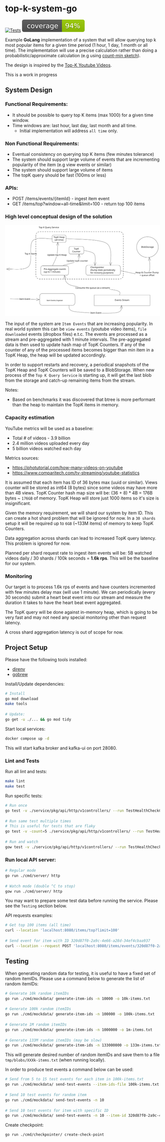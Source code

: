 # top-k-system-go

[![Tests](https://github.com/gemyago/top-k-system-go/actions/workflows/run-tests.yml/badge.svg)](https://github.com/gemyago/top-k-system-go/actions/workflows/run-tests.yml)
[![Coverage](https://raw.githubusercontent.com/gemyago/top-k-system-go/test-artifacts/coverage/golang-coverage.svg)](https://htmlpreview.github.io/?https://raw.githubusercontent.com/gemyago/top-k-system-go/test-artifacts/coverage/golang-coverage.html)


Example **GoLang** implementation of a system that will allow querying top k most popular items for a given time period (1 hour, 1 day, 1 month or all time). The implementation will use a precise calculation rather than doing a probabilistic/approximate calculation (e.g using [count-min sketch](https://en.wikipedia.org/wiki/Count–min_sketch)).

The design is inspired by the [Top-K Youtube Videos](https://www.hellointerview.com/learn/system-design/answer-keys/top-k).

This is a work in progress

## System Design

### Functional Requirements:
* It should be possible to query top K items (max 1000) for a given time window.
* Time windows are: last hour, last day, last month and all time.
  * Initial implementation will address `all time` only.

### Non Functional Requirements:
* Eventual consistency on querying top K items (few minutes tolerance)
* The system should support large volume of events that are incrementing popularity of the item (e.g view events or similar)
* The system should support large volume of items
* The topK query should be fast (100ms or less)

### APIs:
* POST /items/events/{itemId} - ingest item event
* GET /items/top?window=all-time&limit=100 - return top 100 items

### High level conceptual design of the solution
<img src="./doc/high-level-design.svg">

The input of the system are `Item Events` that are increasing popularity. In real world system this can be `view events` (youtube video items), `file downloaded` events (dropbox files) e.t.c. The events are processed as a stream and pre-aggregated with 1 minute intervals. The pre-aggregated data is then used to update hash map of TopK Counters. If any of the counter of any of the processed items becomes bigger than min item in a TopK Heap, the heap will be updated accordingly.

In order to support restarts and recovery, a periodical snapshots of the TopK Heap and TopK Counters will be saved to a BlobStorage. When new process of the `Top K Query Service` is starting up, it will get the last blob from the storage and catch-up remaining items from the stream.

Notes:
* Based on benchmarks it was discovered that btree is more performant than the heap to maintain the TopK items in memory.

### Capacity estimation

YouTube metrics will be used as a baseline:
* Total # of videos - 3.9 billion
* 2.4 million videos uploaded every day
* 5 billion videos watched each day

Metrics sources: 
* https://photutorial.com/how-many-videos-on-youtube
* https://www.comparitech.com/tv-streaming/youtube-statistics

It is assumed that each item has ID of 36 bytes max (uuid or similar). Views counter will be stored as int64 (8 bytes) since some videos may have more than 4B views. TopK Counter hash map size will be: (36 + 8) * 4B = 176B bytes ~ `176GB` of memory. TopK Heap will store just 1000 items so it's size is insignificant.

Given the memory requirement, we will shard our system by item ID. This can create a hot shard problem that will be ignored for now. In a `30 shards` setup it will be required up to `6GB` (~133M items) of memory to keep TopK Counters.

Data aggregation across shards can lead to increased TopK query latency. This problem is ignored for now.

Planned per shard request rate to ingest item events will be: 5B watched videos daily / 30 shards / 100k seconds = **1.6k rps**. This will be the baseline for our system.

### Monitoring

Our target is to process 1.6k rps of events and have counters incremented with few minutes delay max (will use 1 minute). We can periodically (every 30 seconds) submit a heart beat event into our stream and measure the duration it takes to have the heart beat event aggregated.

The TopK query will be done against in-memory heap, which is going to be very fast and may not need any special monitoring other than request latency. 

A cross shard aggregation latency is out of scope for now.

## Project Setup

Please have the following tools installed: 
* [direnv](https://github.com/direnv/direnv) 
* [gobrew](https://github.com/kevincobain2000/gobrew#install-or-update)

Install/Update dependencies: 
```sh
# Install
go mod download
make tools

# Update:
go get -u ./... && go mod tidy
```

Start local services:
```sh
docker compose up -d
```
This will start kafka broker and kafka-ui on port 28080.

### Lint and Tests

Run all lint and tests:
```bash
make lint
make test
```

Run specific tests:
```bash
# Run once
go test -v ./service/pkg/api/http/v1controllers/ --run TestHealthCheckController

# Run same test multiple times
# This is useful for tests that are flaky
go test -v -count=5 ./service/pkg/api/http/v1controllers/ --run TestHealthCheckController

# Run and watch
gow test -v ./service/pkg/api/http/v1controllers/ --run TestHealthCheckController
```
### Run local API server:

```bash
# Regular mode
go run ./cmd/server/ http

# Watch mode (double ^C to stop)
gow run ./cmd/server/ http
```
You may want to prepare some test data before running the service. Please see the `Testing` section below.

API requests examples:
```sh
# Get top 100 items (all time)
curl --location 'localhost:8080/items/top?limit=100'

# Send event for item with ID 320d87f0-2a9c-4e66-a28d-34ef4cbaa937
curl --location --request POST 'localhost:8080/items/events/320d87f0-2a9c-4e66-a28d-34ef4cbaa937'
```

## Testing

When generating random data for testing, it is useful to have a fixed set of random itemIDs. Please use a command below to generate the list of random itemIDs:
```bash
# Generate 10k random itemIDs
go run ./cmd/mockdata/ generate-item-ids -n 10000 -o 10k-items.txt

# Generate 100k random itemIDs
go run ./cmd/mockdata/ generate-item-ids -n 100000 -o 100k-items.txt

# Generate 1M random itemIDs
go run ./cmd/mockdata/ generate-item-ids -n 1000000 -o 1m-items.txt

# Generate 133M random itemIDs (may be slow)
go run ./cmd/mockdata/ generate-item-ids -n 133000000 -o 133m-items.txt
```
This will generate desired number of random itemIDs and save them to a file `tmp/blobs/XXXk-items.txt` (when running locally).

In order to produce test events a command below can be used:
```sh
# Send from 5 to 15 test events for each item in 100k-items.txt
go run ./cmd/mockdata/ send-test-events --item-ids-file 100k-items.txt -n 5

# Send 10 test events for random item
go run ./cmd/mockdata/ send-test-events -n 10

# Send 10 test events for item with specific ID
go run ./cmd/mockdata/ send-test-events -n 10 --item-id 320d87f0-2a9c-4e66-a28d-34ef4cbaa937
```

Create checkpoint:
```sh
go run ./cmd/checkpointer/ create-check-point
```
